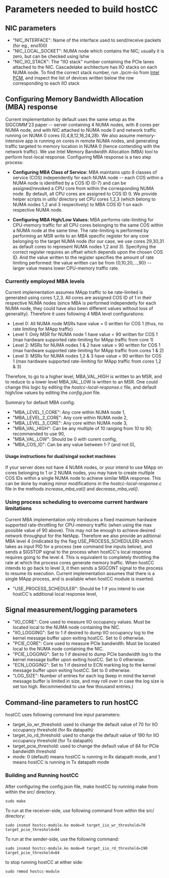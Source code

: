 # Parameters needed to build hostCC

## NIC parameters

+ "NIC_INTERFACE": Name of the interface used to send/receive packets (for eg., eno100)
+ "NIC_LOCAL_SOCKET": NUMA node which contains the NIC; usually it is zero, but can be checked using lshw
+ "NIC_IIO_STACK": The "IIO stack" number containing the PCIe lanes attached to the NIC. Cascadelake architecture has IIO stacks on each NUMA node. To find the correct stack number, run ./pcm-iio from [Intel PCM](https://github.com/intel/pcm), and inspect the list of devices written below the row corresponding to each IIO stack

## Configuring Memory Bandwidth Allocation (MBA) response

Current implementation by default uses the same setup as the SIGCOMM'23 paper -- server containing 4 NUMA nodes, with 8 cores per NUMA node, and with NIC attached to NUMA node 0 and network traffic running on NUMA 0 cores {0,4,8,12,16,24,28}. We also assume memory-intensive app is running on cores in remote NUMA nodes, and generating traffic targeted to memory location in NUMA 0 (hence contending with the network traffic). We use Intel Memory Bandwidth Allocation (MBA) tool to perform host-local response. Configuring MBA response is a two step process:

+ **Configuring MBA Class of Service:** MBA maintains upto 8 classes of service (COS) independently for each NUMA node -- each COS within a NUMA node is identified by a COS ID (0-7) and can be assigned/revoked a CPU core from within the corresponding NUMA node. By default, all CPU cores are assigned to COS ID 0. We provide helper scripts in *utils/* directory set CPU cores 1,2,3 (which belong to NUMA nodes 1,2 and 3 respectively) to MBA COS ID 1 on each respective NUMA node.

+ **Configuring MBA High/Low Values:** MBA performs rate-limiting for CPU-memory traffic for all CPU cores belonging to the same COS within a NUMA node at the same time. The rate-limiting is performed by performing an MSR write to an MBA specific register for any core belonging to the target NUMA node (for our case, we use cores 29,30,31 as default cores to represent NUMA nodes 1,2 and 3). Specifying the correct register requires an offset which depends upon the chosen COS ID. And the value written to the register specifies the amount of rate limiting performed: the value written can be from {0,10,20,...,90} -- larger value means lower CPU-memory traffic rate. 

### Currently employed MBA levels

Current implementation assumes MApp traffic to be rate-limited is generated using cores 1,2,3. All cores are assigned COS ID of 1 in their respective NUMA nodes (since MBA is performed independetly for each NUMA node, they could have also been different values without loss of generality). Therefore it uses following 4 MBA level configurations:

+ Level 0: All NUMA node MSRs have value = 0 written for COS 1 (thus, no rate limiting for MApp traffic)
+ Level 1: Only MSR for NUMA node 1 have value = 90 written for COS 1 (max hardware supported rate-limiting for MApp traffic from core 1)
+ Level 2: MSRs for NUMA nodes 1 & 2 have value = 90 written for COS 1 (max hardware supported rate-limiting for MApp traffic from cores 1 & 2)
+ Level 3: MSRs for NUMA nodes 1,2 & 3 have value = 90 written for COS 1 (max hardware supported rate-limiting for MApp traffic from cores 1,2 & 3)

Therefore, to go to a higher level, MBA_VAL_HIGH is written to an MSR, and to reduce to a lower level MBA_VAL_LOW is written to an MSR. One could change this logic by editing the *hostcc-local-response.c* file, and default high/low values by editing the *config.json* file.

Summary for default MBA config:
+ "MBA_LEVEL_1_CORE": Any core within NUMA node 1,
+ "MBA_LEVEL_2_CORE": Any core within NUMA node 2,
+ "MBA_LEVEL_3_CORE": Any core within NUMA node 3,
+ "MBA_VAL_HIGH": Can be any multiple of 10 ranging from 10 to 90; recommended to use 90,
+ "MBA_VAL_LOW": Should be 0 with curent config,
+ "MBA_COS_ID": Can be any value between 1-7 (and not 0),

#### Usage instructions for dual/singal socket machines

If your server does not have 4 NUMA nodes, or your intend to use MApp on cores belonging to 1 or 2 NUMA nodes, you may have to create multiple COS IDs within a single NUMA node to achieve similar MBA response. This can be done by making minor modifications in the *hostcc-local-response.c* file in the methods *increase_mba_val()* and *decrease_mba_val()*.  

### Using process scheduling to overcome current hardware limitations

Current MBA implementation only introduces a fixed maximum hardware supported rate-throttling for CPU-memory traffic (when using the max possible value of 90 above). This may not be enough to achieve desired network throughput for the NetApp. Therefore we also provide an aditional MBA level 4 (inidicated by the flag USE_PROCESS_SCHEDULER) which takes as input PID for a process (see command line inputs below), and sends a SIGSTOP signal to the process when hostCC's local response requires going to the level 4. This is equivalent to completely throttling the rate at which the process cores generate memory traffic. When hostCC intends to go back to level 3, it then sends a SIGCONT signal to the process to resume its execution. Current implementation assumes that there is a single MApp process, and is available when hostCC module is inserted. 

+ "USE_PROCESS_SCHEDULER": Should be 1 if you intend to use hostCC's additional local response level,

## Signal measurement/logging parameters

+ "IIO_CORE": Core used to measure IIO occupancy values. Must be located local to the NUMA node containing the NIC.
+ "IIO_LOGGING": Set to 1 if desired to dump IIO occupancy log to the kernel message buffer upon exiting hostCC. Set to 0 otherwise.
+ "PCIE_CORE": Core used to measure PCIe bandwidth. Must be located local to the NUMA node containing the NIC.
+ "PCIE_LOGGING": Set to 1 if desired to dump PCIe bandwidth log to the kernel message buffer upon exiting hostCC. Set to 0 otherwise.
+ "ECN_LOGGING": Set to 1 if desired to ECN marking log to the kernel message buffer upon exiting hostCC. Set to 0 otherwise.
+ "LOG_SIZE": Number of entries for each log (keep in mind the kernel message buffer is limited in size, and may roll over in case the log size is set too high. Recommended to use few thousand entries.)


## Command-line parameters to run hostCC

hostCC uses following command line input parameters:
+ target_iio_wr_threshold: used to change the default value of 70 for IIO occupancy threshold (for Rx datapath)
+ target_iio_rd_threshold: used to change the default value of 190 for IIO occupancy threshold (for Tx datapath)
+ target_pcie_threshold: used to change the default value of 84 for PCIe bandwidth threshold
+ mode: 0 (default) means hostCC is running in Rx datapath mode, and 1 means hostCC is running in Tx datapath mode

### Building and Running hostCC

After configuring the config.json file, make hostCC by running make from within the src/ directory.

```
sudo make
```

To run at the receiver-side, use following command from within the src/ directory:

```
sudo insmod hostcc-module.ko mode=0 target_iio_wr_threshold=70 target_pcie_threshold=84
```

To run at the sender-side, use the following command:

```
sudo insmod hostcc-module.ko mode=0 target_iio_rd_threshold=190 target_pcie_threshold=84
```

to stop running hostCC at either side:

```
sudo rmmod hostcc-module
```
